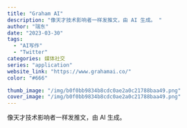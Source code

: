 ```yaml
---
title: "Graham AI"
description: "像天才技术影响者一样发推文，由 AI 生成。 "
author: "瑞东"
date: "2023-03-30"
tags:
  - "AI写作"
  - "Twitter"
categories: 媒体社交
series: "application"
website_link: "https://www.grahamai.co/"
color: "#666"

thumb_image: "/img/b0f0bb9834b8cdc0ae2a0c21788baa49.png"
cover_image: "/img/b0f0bb9834b8cdc0ae2a0c21788baa49.png"
---
```


像天才技术影响者一样发推文，由 AI 生成。 
